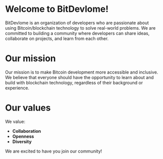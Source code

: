 # Welcome to BitDevlome!
BitDevlome is an organization of developers who are passionate about using Bitcoin/blockchain technology to solve real-world problems. We are committed to building a community where developers can share ideas, collaborate on projects, and learn from each other.

# Our mission
Our mission is to make Bitcoin development more accessible and inclusive. We believe that everyone should have the opportunity to learn about and build with blockchain technology, regardless of their background or experience.

# Our values
We value:

* **Collaboration**
* **Openness**
* **Diversity**

We are excited to have you join our community!
